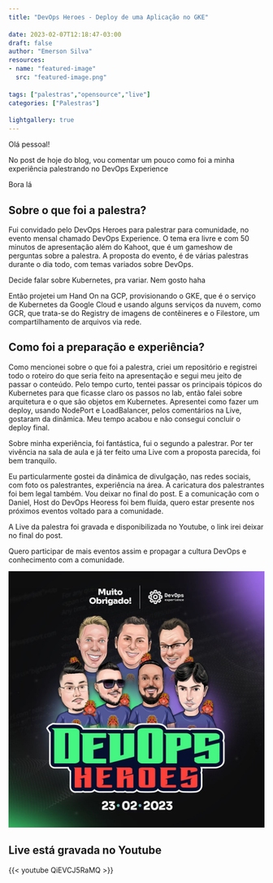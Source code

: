 ```yaml
---
title: "DevOps Heroes - Deploy de uma Aplicação no GKE"

date: 2023-02-07T12:18:47-03:00
draft: false
author: "Emerson Silva"
resources:
- name: "featured-image"
  src: "featured-image.png"

tags: ["palestras","opensource","live"]
categories: ["Palestras"]

lightgallery: true
---
```


Olá pessoal! 

No post de hoje do blog, vou comentar um pouco como foi a minha experiência palestrando no DevOps Experience

Bora lá

## Sobre o que foi a palestra? 

Fui convidado pelo DevOps Heroes para palestrar para comunidade, no evento mensal chamado DevOps Experience. O tema era livre e com 50 minutos de apresentação além do Kahoot, que é um gameshow de perguntas sobre a palestra. 
A proposta do evento, é de várias palestras durante o dia todo, com temas variados sobre DevOps. 

Decide falar sobre Kubernetes, pra variar. Nem gosto haha 

Então projetei um Hand On na GCP, provisionando o GKE, que é o serviço de Kubernetes da Google Cloud e usando alguns serviços da nuvem, como GCR, que trata-se do Registry de imagens de contêineres e o Filestore, um compartilhamento de arquivos via rede. 

## Como foi a preparação e experiência?

Como mencionei sobre o que foi a palestra, criei um repositório e registrei todo o roteiro do que seria feito na apresentação e segui meu jeito de passar o conteúdo. Pelo tempo curto, tentei passar os principais tópicos do Kubernetes para que ficasse claro os passos no lab, então falei sobre arquitetura e o que são objetos em Kubernetes. 
Apresentei como fazer um deploy, usando NodePort e LoadBalancer, pelos comentários na Live, gostaram da dinâmica. Meu tempo acabou e não consegui concluir o deploy final. 

Sobre minha experiência, foi fantástica, fui o segundo a palestrar. Por ter vivência na sala de aula e já ter feito uma Live com a proposta parecida, foi bem tranquilo. 

Eu particularmente gostei da dinâmica de divulgação, nas redes sociais, com foto os palestrantes, experiência na área. A caricatura dos palestrantes foi bem legal também. Vou deixar no final do post. E a comunicação com o Daniel, Host do DevOps Heoress foi bem fluída, quero estar presente nos próximos eventos voltado para a comunidade. 

A Live da palestra foi gravada e disponibilizada no Youtube, o link irei deixar no final do post. 

Quero participar de mais eventos assim e propagar a cultura DevOps e conhecimento com a comunidade. 


![teste](devopsheroes.png)


## Live está gravada no Youtube 

{{< youtube QiEVCJ5RaMQ >}}




